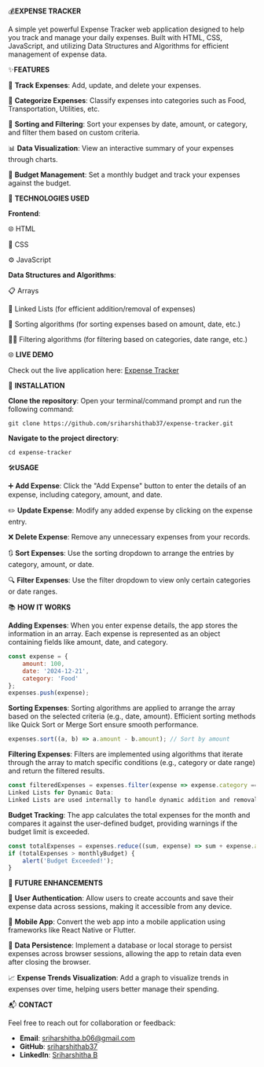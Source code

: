 💰**EXPENSE TRACKER**

A simple yet powerful Expense Tracker web application designed to help you track and manage your daily expenses. Built with HTML, CSS, JavaScript, and utilizing Data Structures and Algorithms for efficient management of expense data.

✨**FEATURES**

📝 **Track Expenses**: Add, update, and delete your expenses.

📂 **Categorize Expenses**: Classify expenses into categories such as Food, Transportation, Utilities, etc.

🔄 **Sorting and Filtering**: Sort your expenses by date, amount, or category, and filter them based on custom criteria.

📊 **Data Visualization**: View an interactive summary of your expenses through charts.

🎯 **Budget Management**: Set a monthly budget and track your expenses against the budget.

🔧 **TECHNOLOGIES USED**

**Frontend**:

🌐 HTML

🎨 CSS

⚙️ JavaScript

**Data Structures and Algorithms**:

📋 Arrays

🔗 Linked Lists (for efficient addition/removal of expenses)

🔄 Sorting algorithms (for sorting expenses based on amount, date, etc.)

🕵️‍♀️ Filtering algorithms (for filtering based on categories, date range, etc.)

🌐 **LIVE DEMO**

Check out the live application here: [Expense Tracker](smartbudgetbuddy.netlify.app)

🚀 **INSTALLATION**

**Clone the repository**:
Open your terminal/command prompt and run the following command:
```
git clone https://github.com/sriharshithab37/expense-tracker.git
```

**Navigate to the project directory**:
```
cd expense-tracker
```

🛠️**USAGE**

➕ **Add Expense**: Click the "Add Expense" button to enter the details of an expense, including category, amount, and date.

✏️ **Update Expense**: Modify any added expense by clicking on the expense entry.

❌ **Delete Expense**: Remove any unnecessary expenses from your records.

🔃 **Sort Expenses**: Use the sorting dropdown to arrange the entries by category, amount, or date.

🔍 **Filter Expenses**: Use the filter dropdown to view only certain categories or date ranges.

📚 **HOW IT WORKS**

**Adding Expenses**:
When you enter expense details, the app stores the information in an array. Each expense is represented as an object containing fields like amount, date, and category.
```javascript
const expense = {
    amount: 100,
    date: '2024-12-21',
    category: 'Food'
};
expenses.push(expense);
```

**Sorting Expenses**:
Sorting algorithms are applied to arrange the array based on the selected criteria (e.g., date, amount). Efficient sorting methods like Quick Sort or Merge Sort ensure smooth performance.
```javascript
expenses.sort((a, b) => a.amount - b.amount); // Sort by amount
```

**Filtering Expenses**:
Filters are implemented using algorithms that iterate through the array to match specific conditions (e.g., category or date range) and return the filtered results.
```javascript
const filteredExpenses = expenses.filter(expense => expense.category === 'Food');
Linked Lists for Dynamic Data:
Linked Lists are used internally to handle dynamic addition and removal of expenses, ensuring that the app performs well even with frequent updates.
```

**Budget Tracking**:
The app calculates the total expenses for the month and compares it against the user-defined budget, providing warnings if the budget limit is exceeded.
```javascript
const totalExpenses = expenses.reduce((sum, expense) => sum + expense.amount, 0);
if (totalExpenses > monthlyBudget) {
    alert('Budget Exceeded!');
}
```

🔮 **FUTURE ENHANCEMENTS**

🔐 **User Authentication**: Allow users to create accounts and save their expense data across sessions, making it accessible from any device.

📱 **Mobile App**: Convert the web app into a mobile application using frameworks like React Native or Flutter.

💾 **Data Persistence**: Implement a database or local storage to persist expenses across browser sessions, allowing the app to retain data even after closing the browser.

📈 **Expense Trends Visualization**: Add a graph to visualize trends in expenses over time, helping users better manage their spending.

📬 **CONTACT**

Feel free to reach out for collaboration or feedback:
- **Email**: sriharshitha.b06@gmail.com
- **GitHub**: [sriharshithab37](https://github.com/sriharshithab37)
- **LinkedIn**: [Sriharshitha B](https://linkedin.com/in/sri-harshitha-b-8a1a8830a)








